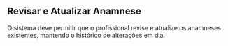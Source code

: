 ## Revisar e Atualizar Anamnese ##

O sistema deve permitir que o profissional revise e atualize os anamneses existentes, mantendo o histórico de alterações em dia.